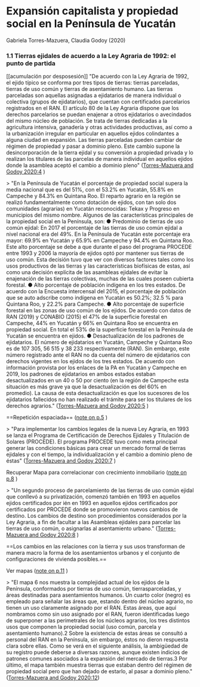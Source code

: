 # Expansión capitalista y propiedad social en la Península de Yucatán
Gabriela Torres-Mazuera, Claudia Godoy (2020)

### 1.1 Tierras ejidales de acuerdo a la Ley Agraria de 1992: el punto de partida 

[[acumulación por desposesión]] "De acuerdo con la Ley Agraria de 1992, el ejido típico se conforma por tres tipos de tierras: tierras parceladas, tierras de uso común y tierras de asentamiento humano. Las tierras parceladas son aquellas asignadas a ejidatarios de manera individual o colectiva (grupos de ejidatarios), que cuentan con certificados parcelarios registrados en el RAN. El artículo 80 de la Ley Agraria dispone que los derechos parcelarios se puedan enajenar a otros ejidatarios o avecindados del mismo núcleo de población. Se trata de tierras dedicadas a la agricultura intensiva, ganadería y otras actividades productivas, así como a la urbanización irregular en particular en aquellos ejidos colindantes a alguna ciudad en expansión. Las tierras parceladas pueden cambiar de régimen de propiedad y pasar a dominio pleno. Este cambio supone la desincorporación de la tierra ejidal y su conversión a propiedad privada y lo realizan los titulares de las parcelas de manera individual en aquellos ejidos donde la asamblea aceptó el cambio a dominio pleno" ([Torres-Mazuera and Godoy 2020:4]([Link](zotero://open-pdf/library/items/HLF3BBMR?page=4)) )

&gt; "En la Península de Yucatán el porcentaje de propiedad social supera la media nacional que es del 51%, con el 53.2% en Yucatán, 55.8% en Campeche y 84.3% en Quintana Roo. El reparto agrario en la región se realizó fundamentalmente como dotación de ejidos, con tan solo dos comunidades (agrarias) en Yucatán reconocidas: Tekax y Progreso en municipios del mismo nombre. Algunos de las características principales de la propiedad social en la Península, son: ● Predominio de tierras de uso común ejidal: En 2017 el porcentaje de las tierras de uso común ejidal a nivel nacional era del 49%. En la Península de Yucatán este porcentaje era mayor: 69.9% en Yucatán y 65.9% en Campeche y 94.4% en Quintana Roo. Este alto porcentaje se debe a que durante el paso del programa PROCEDE entre 1993 y 2006 la mayoría de ejidos optó por mantener sus tierras de uso común. Esta decisión tuvo que ver con diversos factores tales como los usos productivos de las tierras y las características biofísicas de estas, así como una decisión explícita de las asambleas ejidales de evitar la enajenación de las tierras colectivas, muchas de las cuales poseen cubierta forestal. ● Alto porcentaje de población indígena en los tres estados. De acuerdo con la Encuesta intercensal del 2015, el porcentaje de población que se auto adscribe como indígena en Yucatán es 50.2%; 32.5 % para Quintana Roo, y 22.2% para Campeche. ● Alto porcentaje de superficie forestal en las zonas de uso común de los ejidos. De acuerdo con datos de RAN (2019) y CONABIO (2015) el 47% de la superficie forestal en Campeche, 44% en Yucatán y 66% en Quintana Roo se encuentra en propiedad social. En total el 53% de la superficie forestal en la Península de Yucatán se encuentra en ejidos. ● Desactualización de los padrones de ejidatarios. El número de ejidatarios en Yucatán, Campeche y Quintana Roo es de 107 305, 56 515 y 38 233 respectivamente (RAN). Sin embargo, este número registrado ante el RAN no da cuenta del número de ejidatarios con derechos vigentes en los ejidos de los tres estados. De acuerdo con información provista por los enlaces de la PA en Yucatán y Campeche en 2019, los padrones de ejidatarios en ambos estados estaban desactualizados en un 40 o 50 por ciento (en la región de Campeche esta situación es más grave ya que la desactualización es del 60% en promedio). La causa de esta desactualización es que los sucesores de los ejidatarios fallecidos no han realizado el trámite para ser los titulares de los derechos agrarios." ([Torres-Mazuera and Godoy 2020:5]([Link](zotero://open-pdf/library/items/HLF3BBMR?page=5)) )

==Repetición espaciada== ([note on p.5]([Link](zotero://open-pdf/library/items/HLF3BBMR?page=5)) )

&gt; "Para implementar los cambios legales de la nueva Ley Agraria, en 1993 se lanza el Programa de Certificación de Derechos Ejidales y Titulación de Solares (PROCEDE). El programa PROCEDE tuvo como meta principal generar las condiciones básicas para crear un mercado formal de tierras ejidales y con el tiempo, la individualización y el cambio a dominio pleno de éstas" ([Torres-Mazuera and Godoy 2020:7]([Link](zotero://open-pdf/library/items/HLF3BBMR?page=7)) )

Recuperar Mapa para correlacionar con crecimiento inmobiliario ([note on p.8]([Link](zotero://open-pdf/library/items/HLF3BBMR?page=8)) )

&gt; "Un segundo proceso de parcelamiento de las tierras de uso común ejidal que conllevó a su privatización, comenzó también en 1993 en aquellos ejidos certificados por ién en 1993 en aquellos ejidos certificados por certificados por PROCEDE donde se promovieron nuevos cambios de destino. Los cambios de destino son procedimientos considerados por la Ley Agraria, a fin de facultar a las Asambleas ejidales para parcelar las tierras de uso común, o asignarlas al asentamiento urbano." ([Torres-Mazuera and Godoy 2020:8]([Link](zotero://open-pdf/library/items/HLF3BBMR?page=8)) )

==Los cambios en las relaciones con la tierra y sus usos transforman de manera macro la forma de los asentamientos urbanos y el conjunto de configuraciones de vivienda posibles.== 

Ver mapas ([note on p.11]([Link](zotero://open-pdf/library/items/HLF3BBMR?page=11)) )

&gt; "El mapa 6 nos muestra la complejidad actual de los ejidos de la Península, conformados por tierras de uso común, tierrasparceladas, y áreas destinadas para asentamientos humanos. Un cuarto color (negro) es empleado para señalar las áreas que, estando dentro del núcleo agrario, no tienen un uso claramente asignado por el RAN. Estas áreas, que aquí nombramos como sin uso asignado por el RAN, fueron identificadas luego de superponer a las perimetrales de los núcleos agrarios, los tres distintos usos que componen la propiedad social (uso común, parcela y asentamiento humano).2 Sobre la existencia de estas áreas se consultó a personal del RAN en la Península, sin embargo, éstos no dieron respuesta clara sobre ellas. Como se verá en el siguiente análisis, la ambigüedad de su registro puede deberse a diversas razones, aunque existen indicios de patrones comunes asociados a la expansión del mercado de tierras.3 Por último, el mapa también muestra tierras que estaban dentro del régimen de propiedad social pero que han dejado de estarlo, al pasar a dominio pleno." ([Torres-Mazuera and Godoy 2020:12]([Link](zotero://open-pdf/library/items/HLF3BBMR?page=12)))

